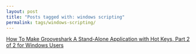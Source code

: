 ```yaml
---
layout: post
title: "Posts tagged with: windows scripting"
permalink: tags/windows-scripting/
---
```

[How To Make Grooveshark A Stand-Alone Application with Hot Keys, Part 2 of 2 for Windows Users](/2011/08/how-to-make-grooveshark-stand-alone_7630)
